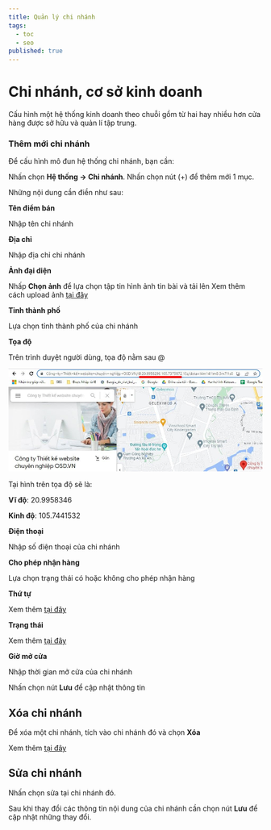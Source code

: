 ```yaml
---
title: Quản lý chi nhánh
tags:
  - toc
  - seo
published: true
---
```

# Chi nhánh, cơ sở kinh doanh

Cấu hình một hệ thống kinh doanh theo chuỗi gồm từ hai hay nhiều hơn cửa hàng được sở hữu và quản lí tập trung.

### Thêm mới chi nhánh

Để cấu hình mô đun hệ thống chi nhánh, bạn cần:

Nhấn chọn **Hệ thống -> Chi nhánh**. Nhấn chọn nút (+) để thêm mới 1 mục.

Những nội dung cần điền như sau:

**Tên điểm bán**

Nhập tên chi nhánh

**Địa chỉ**

Nhập địa chỉ chi nhánh

**Ảnh đại diện**

Nhấp **Chọn ảnh** để lựa chọn tập tin hình ảnh tin bài và tải lên
Xem thêm cách upload ảnh [tại đây](https://mkmate.osd.vn/docs/common/finder)

**Tỉnh thành phố**

Lựa chọn tỉnh thành phố của chi nhánh

**Tọa độ**

Trên trình duyệt người dùng, tọa độ nằm sau @

![chi-nhanh.jpg](img/chi-nhanh.jpg)

Tại hình trên tọa độ sẽ là:

**Vĩ độ**: 20.9958346

**Kinh độ**: 105.7441532

**Điện thoại**

Nhập số điện thoại của chi nhánh

**Cho phép nhận hàng**

Lựa chọn trạng thái có hoặc không cho phép nhận hàng

**Thứ tự**

Xem thêm [tại đây](https://mkmate.osd.vn/docs/common/logic/#th%E1%BB%A9-t%E1%BB%B1-s%E1%BA%AFp-x%E1%BA%BFp-l%C3%A0-s%E1%BB%91-ch%E1%BB%89-%C4%91%E1%BB%8Bnh)

**Trạng thái**

Xem thêm [tại đây](https://mkmate.osd.vn/docs/common/logic/#tr%E1%BA%A1ng-th%C3%A1i)

**Giờ mở cửa**

Nhập thời gian mở cửa của chi nhánh

Nhấn chọn nút **Lưu** để cập nhật thông tin

## Xóa chi nhánh

Để xóa một chi nhánh, tích vào chi nhánh đó và chọn **Xóa**

Xem thêm [tại đây](https://mkmate.osd.vn/docs/common/logic#x%C3%B3a-c%C3%A1c-m%E1%BB%A5c-c%C3%A1c-th%C3%A0nh-ph%E1%BA%A7n-th%C3%B4ng-tin)

## Sửa chi nhánh

Nhấn chọn sửa tại chi nhánh đó.

Sau khi thay đổi các thông tin nội dung của chi nhánh cần chọn nút **Lưu** để cập nhật những thay đổi.